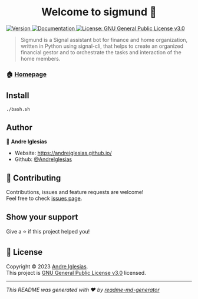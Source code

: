<h1 align="center">Welcome to sigmund 👋</h1>
<p>
  <a href="https://www.npmjs.com/package/sigmund" target="_blank">
    <img alt="Version" src="https://img.shields.io/npm/v/sigmund.svg">
  </a>
  <a href="https://andreiglesias.github.io/sigmund/" target="_blank">
    <img alt="Documentation" src="https://img.shields.io/badge/documentation-yes-brightgreen.svg" />
  </a>
  <a href="https://github.com/AndreIglesias/sigmund/blob/main/LICENSE" target="_blank">
    <img alt="License: GNU General Public License v3.0" src="https://img.shields.io/badge/License-GNU General Public License v3.0-yellow.svg" />
  </a>
</p>

>  Sigmund is a Signal assistant bot for finance and home organization, written in Python using signal-cli, that helps to create an organized financial gestor and to orchestrate the tasks and interaction of the home members. 

### 🏠 [Homepage](https://github.com/andreiglesias/sigmund)

## Install

```sh
./bash.sh
```

## Author

👤 **Andre Iglesias**

* Website: https://andreiglesias.github.io/
* Github: [@AndreIglesias](https://github.com/AndreIglesias)

## 🤝 Contributing

Contributions, issues and feature requests are welcome!<br />Feel free to check [issues page](https://github.com/AndreIglesias/sigmund/issues). 

## Show your support

Give a ⭐️ if this project helped you!

## 📝 License

Copyright © 2023 [Andre Iglesias](https://github.com/AndreIglesias).<br />
This project is [GNU General Public License v3.0](https://github.com/AndreIglesias/sigmund/blob/main/LICENSE) licensed.

***
_This README was generated with ❤️ by [readme-md-generator](https://github.com/kefranabg/readme-md-generator)_